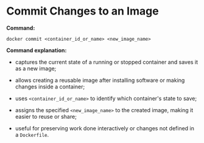 # Commit Changes to an Image

**Command:**

```commandline
docker commit <container_id_or_name> <new_image_name>
```

**Command explanation:**

* captures the current state of a running or stopped container and saves it as a new image;
* allows creating a reusable image after installing software or making changes inside a container;
* uses `<container_id_or_name>` to identify which container's state to save;


* assigns the specified `<new_image_name>` to the created image, making it easier to reuse or share;
* useful for preserving work done interactively or changes not defined in a `Dockerfile`.
